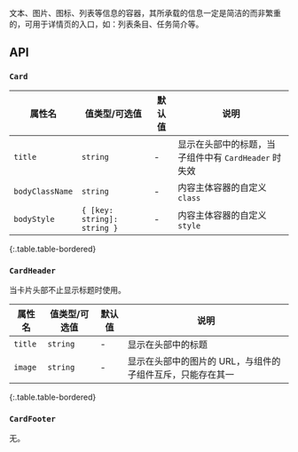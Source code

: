 文本、图片、图标、列表等信息的容器，其所承载的信息一定是简洁的而非繁重的，可用于详情页的入口，如：列表条目、任务简介等。

## API

### `Card`

| 属性名 | 值类型/可选值 | 默认值 | 说明 |
| --- | --- | --- | --- |
| `title` | `string` | - | 显示在头部中的标题，当子组件中有 `CardHeader` 时失效 |
| `bodyClassName` | `string` | - | 内容主体容器的自定义 `class` |
| `bodyStyle` | `{ [key: string]: string }` | - | 内容主体容器的自定义 `style` |
{:.table.table-bordered}

### `CardHeader`

当卡片头部不止显示标题时使用。

| 属性名 | 值类型/可选值 | 默认值 | 说明 |
| --- | --- | --- | --- |
| `title` | `string` | - | 显示在头部中的标题 |
| `image` | `string` | - | 显示在头部中的图片的 URL，与组件的子组件互斥，只能存在其一 |
{:.table.table-bordered}

### `CardFooter`

无。
